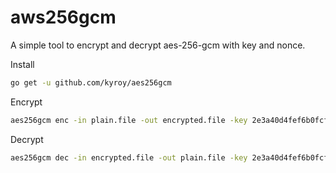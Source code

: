 # aws256gcm

A simple tool to encrypt and decrypt aes-256-gcm with key and nonce.

Install
```bash
go get -u github.com/kyroy/aes256gcm
```

Encrypt
```bash
aes256gcm enc -in plain.file -out encrypted.file -key 2e3a40d4fef6b0fcfd664a1424aebac2cdd80df0af6d74fc5d44df84d3255718 -nonce bb8ef84243d2ee95a41c6c57
```

Decrypt
```bash
aes256gcm dec -in encrypted.file -out plain.file -key 2e3a40d4fef6b0fcfd664a1424aebac2cdd80df0af6d74fc5d44df84d3255718 -nonce bb8ef84243d2ee95a41c6c57
```
